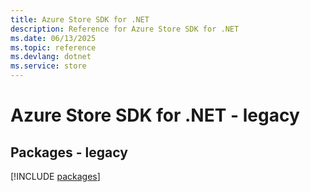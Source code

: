 ```yaml
---
title: Azure Store SDK for .NET
description: Reference for Azure Store SDK for .NET
ms.date: 06/13/2025
ms.topic: reference
ms.devlang: dotnet
ms.service: store
---
```

# Azure Store SDK for .NET - legacy
## Packages - legacy
[!INCLUDE [packages](store-index.md)]